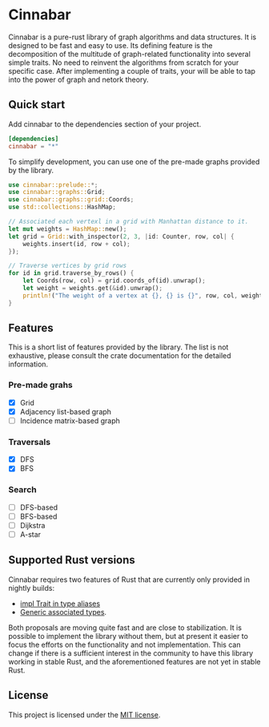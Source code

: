 # Cinnabar
Cinnabar is a pure-rust library of graph algorithms and data structures. It is designed to be fast and easy to use.
Its defining feature is the decomposition of the multitude of graph-related functionality into several simple traits.
No need to reinvent the algorithms from scratch for your specific case. After implementing a couple of traits, your
will be able to tap into the power of graph and netork theory.

## Quick start
Add cinnabar to the dependencies section of your project.

``` toml
[dependencies]
cinnabar = "*"
```

To simplify development, you can use one of the pre-made graphs provided by the library.

``` rust
use cinnabar::prelude::*;
use cinnabar::graphs::Grid;
use cinnabar::graphs::grid::Coords;
use std::collections::HashMap;

// Associated each vertexl in a grid with Manhattan distance to it.
let mut weights = HashMap::new();
let grid = Grid::with_inspector(2, 3, |id: Counter, row, col| {
    weights.insert(id, row + col);
});

// Traverse vertices by grid rows
for id in grid.traverse_by_rows() {
    let Coords(row, col) = grid.coords_of(id).unwrap();
    let weight = weights.get(&id).unwrap();
    println!("The weight of a vertex at {}, {} is {}", row, col, weight);
}
```

## Features

This is a short list of features provided by the library. The list is not exhaustive, please consult the crate documentation for the
detailed information.

### Pre-made grahs
- [x] Grid
- [x] Adjacency list-based graph
- [ ] Incidence matrix-based graph
  
### Traversals
- [x] DFS
- [x] BFS

### Search
- [ ] DFS-based
- [ ] BFS-based
- [ ] Dijkstra
- [ ] A-star

## Supported Rust versions

Cinnabar requires two features of Rust that are currently only provided in nightly builds:
* [impl Trait in type aliases](https://github.com/rust-lang/rust/issues/63063)
* [Generic associated types](https://github.com/rust-lang/rust/issues/44265).

Both proposals are moving quite fast and are close to stabilization. It is possible to implement the library without them,
but at present it easier to focus the efforts on the functionality and not implementation. This can change if there is
a sufficient interest in the community to have this library working in stable Rust, and the aforementioned features are not
yet in stable Rust.

## License

This project is licensed under the [MIT license](https://github.com/airuta/cinnabar/blob/develop/LICENSE).

